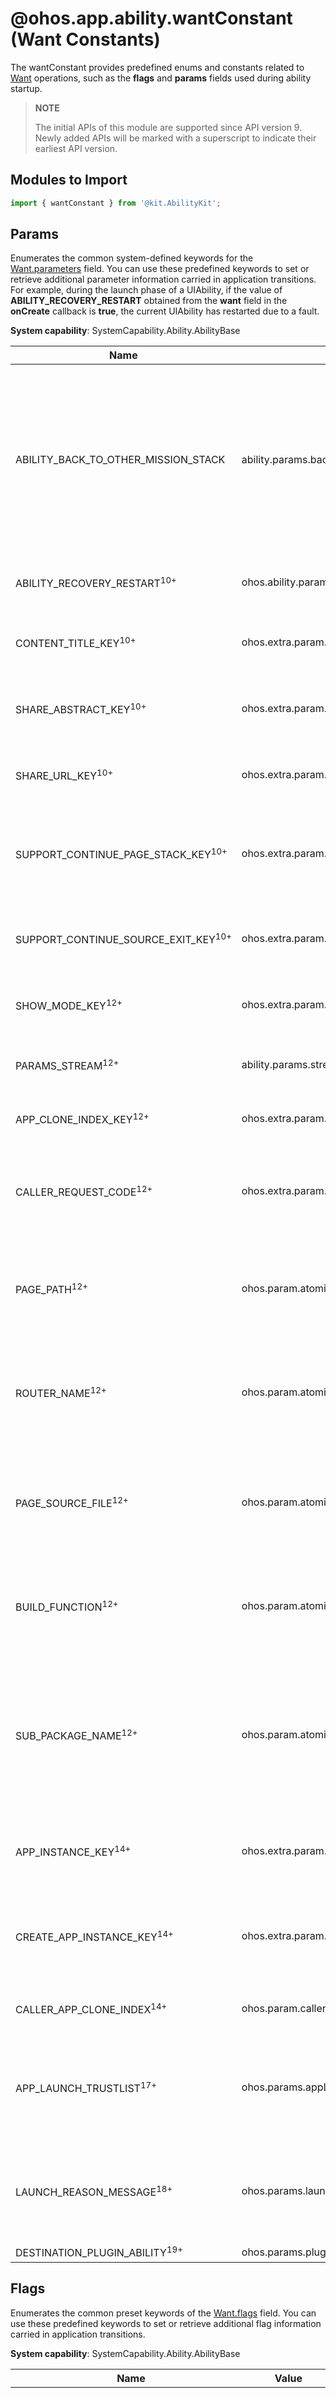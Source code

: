 # @ohos.app.ability.wantConstant (Want Constants)

<!--Kit: Ability Kit-->
<!--Subsystem: Ability-->
<!--Owner: @linjunjie6-->
<!--Designer: @li-weifeng2024-->
<!--Tester: @lixueqing513-->
<!--Adviser: @huipeizi-->


The wantConstant provides predefined enums and constants related to [Want](js-apis-app-ability-want.md) operations, such as the **flags** and **params** fields used during ability startup.

> **NOTE**
>
> The initial APIs of this module are supported since API version 9. Newly added APIs will be marked with a superscript to indicate their earliest API version.

## Modules to Import

```ts
import { wantConstant } from '@kit.AbilityKit';
```

## Params

Enumerates the common system-defined keywords for the [Want.parameters](js-apis-app-ability-want.md#want) field. You can use these predefined keywords to set or retrieve additional parameter information carried in application transitions. For example, during the launch phase of a UIAbility, if the value of **ABILITY_RECOVERY_RESTART** obtained from the **want** field in the **onCreate** callback is **true**, the current UIAbility has restarted due to a fault.

**System capability**: SystemCapability.Ability.AbilityBase

| Name                   | Value                                | Description                                                                          |
| ----------------------- | ---------------------------------- | ------------------------------------------------------------------------------ |
| ABILITY_BACK_TO_OTHER_MISSION_STACK   | ability.params.backToOtherMissionStack     | Whether redirection back across mission stacks is supported.<br>This parameter controls the redirection-back logic across applications, altering the application transition behavior when the user presses the back button. For example, if UIAbility A is currently displayed and UIAbility B is launched with this parameter set to **true**, exiting UIAbility B will return to UIAbility A. If this parameter is not set, the system defaults to returning to the home screen. Note that this parameter is only supported for system applications and does not take effect for third-party applications.<br>**Atomic service API**: This API can be used in atomic services since API version 11. |
| ABILITY_RECOVERY_RESTART<sup>10+</sup> | ohos.ability.params.abilityRecoveryRestart | Whether the ability has been restarted due to a fault.<br>**Atomic service API**: This API can be used in atomic services since API version 11.|
| CONTENT_TITLE_KEY<sup>10+</sup>       | ohos.extra.param.key.contentTitle  | Title for sharing in an atomic service.<br>You can set the sharing title using this field in the [onShare](js-apis-app-ability-uiAbility.md#onshare10) callback.<br>**Atomic service API**: This API can be used in atomic services since API version 11. |
| SHARE_ABSTRACT_KEY<sup>10+</sup>      | ohos.extra.param.key.shareAbstract | Content abstract for sharing in an atomic service.<br>You can set the sharing abstract using this field in the [onShare](js-apis-app-ability-uiAbility.md#onshare10) callback.<br>**Atomic service API**: This API can be used in atomic services since API version 11. |
| SHARE_URL_KEY<sup>10+</sup>           | ohos.extra.param.key.shareUrl      | URL link for sharing in an atomic service.<br>You can set the URL link using this field in the [onShare](js-apis-app-ability-uiAbility.md#onshare10) callback.<br>**Atomic service API**: This API can be used in atomic services since API version 11. |
| SUPPORT_CONTINUE_PAGE_STACK_KEY<sup>10+</sup>    | ohos.extra.param.key.supportContinuePageStack  | Whether to migrate the page stack information during cross-device migration. The default value is **true**, indicating that the page stack information is automatically migrated during cross-device migration.<br>**Atomic service API**: This API can be used in atomic services since API version 11.|
| SUPPORT_CONTINUE_SOURCE_EXIT_KEY<sup>10+</sup>  | ohos.extra.param.key.supportContinueSourceExit      | Whether the source application exits during cross-device migration. The default value is** true**, indicating that the source application automatically exits during cross-device migration.<br>**Atomic service API**: This API can be used in atomic services since API version 11.|
| SHOW_MODE_KEY<sup>12+</sup>  | ohos.extra.param.key.showMode      | Display mode of the [EmbeddableUIAbility](js-apis-app-ability-embeddableUIAbility.md). The value is an enumerated value of [ShowMode](#showmode12).<br>**Atomic service API**: This API can be used in atomic services since API version 12.|
| PARAMS_STREAM<sup>12+</sup>  | ability.params.stream  | List of file URIs authorized to the target. The value must be an array of file URIs of the string type. For details about how to obtain the file URI, see [fileUri](../apis-core-file-kit/js-apis-file-fileuri.md#fileurigeturifrompath). <br>**Atomic service API**: This API can be used in atomic services since API version 12.|
| APP_CLONE_INDEX_KEY<sup>12+</sup>  | ohos.extra.param.key.appCloneIndex  | Index of an application clone.<br>**Atomic service API**: This API can be used in atomic services since API version 12.|
| CALLER_REQUEST_CODE<sup>12+</sup>  | ohos.extra.param.key.callerRequestCode  | Request code<br>that uniquely identifies the caller of [startAbilityForResult](js-apis-inner-application-uiAbilityContext.md#startabilityforresult) or [openLink](js-apis-inner-application-uiAbilityContext.md#openlink12). When either of the APIs is called to start an ability, the target ability returns the result to the caller based on the request code.<br>**Atomic service API**: This API can be used in atomic services since API version 12.|
| PAGE_PATH<sup>12+</sup>  | ohos.param.atomicservice.pagePath | Page path for an atomic service.<br>If page redirection in an atomic service is implemented using [router](../../ui/arkts-routing.md), you can use this parameter to specify the target page, for example, **library/ets/pages/menu**.<br>**Atomic service API**: This API can be used in atomic services since API version 12. |
| ROUTER_NAME<sup>12+</sup>  | ohos.param.atomicservice.routerName | Router name for page redirection in an atomic service.<br>If page redirection in an atomic service is implemented using [Navigation](../../ui/arkts-navigation-navigation.md), you can use **ROUTER_NAME**, **PAGE_SOURCE_FILE**, and **BUILD_FUNCTION** together to specify the target page.<br>**Atomic service API**: This API can be used in atomic services since API version 12. |
| PAGE_SOURCE_FILE<sup>12+</sup>  | ohos.param.atomicservice.pageSourceFile | Source file for the page in an atomic service.<br>If page redirection in an atomic service is implemented using [Navigation](../../ui/arkts-navigation-navigation.md), you can use **ROUTER_NAME**, **PAGE_SOURCE_FILE**, and **BUILD_FUNCTION** together to specify the target page.<br>**Atomic service API**: This API can be used in atomic services since API version 12. |
| BUILD_FUNCTION<sup>12+</sup>  | ohos.param.atomicservice.buildFunction | Build function for the page in an atomic service.<br>If page redirection in an atomic service is implemented using [Navigation](../../ui/arkts-navigation-navigation.md), you can use **ROUTER_NAME**, **PAGE_SOURCE_FILE**, and **BUILD_FUNCTION** together to specify the target page.<br>**Atomic service API**: This API can be used in atomic services since API version 12. |
| SUB_PACKAGE_NAME<sup>12+</sup>  | ohos.param.atomicservice.subpackageName | Sub-package name for an atomic service. Application packages can be developed with multiple modules, and each package may include one or multiple HAPs or HSPs. To enhance the launch speed, atomic services restrict the size of HAP and HSP files and optimize the startup process. This modular development approach is known as sub-packaging.<br>When you open an atomic service, you can use this parameter to activate the specific sub-package.<br>**Atomic service API**: This API can be used in atomic services since API version 12. |
| APP_INSTANCE_KEY<sup>14+</sup>  | ohos.extra.param.key.appInstance  | Specific application instance.<br>When you create [multiple instances](../../quick-start/multiInstance.md) of an application, the system assigns a unique ID to each instance. During application transitions, you can use this parameter to specify which created application instance you want to transition to.|
| CREATE_APP_INSTANCE_KEY<sup>14+</sup>  | ohos.extra.param.key.createAppInstance  | Whether to create an application instance. The default value is **false**, indicating that no new application instance is created.<br>You can set this parameter to **true** to launch a new application instance. Note that the application to be launched must support multiple instances. For details, see [Creating an Application Multi-Instance](../../quick-start/multiInstance.md).|
| CALLER_APP_CLONE_INDEX<sup>14+</sup>  | ohos.param.callerAppCloneIndex  | Index of the application clone to be launched. When an application has multiple [clones](../../quick-start/app-clone.md), you can use this parameter to specify which clone of the application is being launched.|
| APP_LAUNCH_TRUSTLIST<sup>17+</sup>  | ohos.params.appLaunchTrustList  | Filter list of applications for implicit launch.<br>Only applications in the list are matched during implicit launch. The value is an array of [AppIdentifiers](js-apis-bundleManager-bundleInfo.md#signatureinfo) of the string type. The filter list supports a maximum of 50 applications. Passing an empty array will have no effect.<br>**Atomic service API**: This API can be used in atomic services since API version 17.|
| LAUNCH_REASON_MESSAGE<sup>18+</sup>  | ohos.params.launchReasonMessage  | Reason for launching the application.<br>The caller must be a system application and must request the ohos.permission.SET_LAUNCH_REASON_MESSAGE permission. Currently, the value can only be **ReasonMessage_SystemShare**.<br>**Atomic service API**: This API can be used in atomic services since API version 18.|
| DESTINATION_PLUGIN_ABILITY<sup>19+</sup>  | ohos.params.pluginAbility  | The target ability is a plugin ability.|

## Flags

Enumerates the common preset keywords of the [Want.flags](js-apis-app-ability-want.md#want) field. You can use these predefined keywords to set or retrieve additional flag information carried in application transitions.

**System capability**: SystemCapability.Ability.AbilityBase

| Name                                | Value      | Description                                                        |
| ------------------------------------ | ---------- | ------------------------------------------------------------ |
| FLAG_AUTH_READ_URI_PERMISSION        | 0x00000001 | Temporarily grants the receiver read permission for the URI.<br>**Atomic service API**: This API can be used in atomic services since API version 11.                                 |
| FLAG_AUTH_WRITE_URI_PERMISSION       | 0x00000002 | Temporarily grants the receiver write permission for the URI.<br>**Atomic service API**: This API can be used in atomic services since API version 11.                                 |
| FLAG_AUTH_PERSISTABLE_URI_PERMISSION<sup>12+</sup> | 0x00000040 | The URI can be persisted by the receiver. It takes effect only on 2-in-1 devices and tablets.|
| FLAG_INSTALL_ON_DEMAND               | 0x00000800 | Enables on-demand installation when launching an atomic service.<br>- If enabled, the system automatically installs the atomic service if it is not already installed before proceeding with the launch.<br>- If disabled, the launch fails if the atomic service is not installed.<br>**Atomic service API**: This API can be used in atomic services since API version 11.                             |
| FLAG_START_WITHOUT_TIPS<sup>11+</sup>              | 0x40000000 | Disables the "No available applications" prompt during implicit application launches.<br>When [launching an application implicitly](../../application-models/app-startup-overview.md), a prompt saying "No available applications" will appear if no matching application is found. You can use this flag to prevent this prompt from appearing.      |
| FLAG_ABILITY_ON_COLLABORATE<sup>18+</sup> | 0x00002000 | In multi-device collaboration scenario, the caller application must initiate a request through the DMS, with this flag included in the **Flags** field, in order to invoke the lifecycle callback [onCollaborate()](js-apis-app-ability-uiAbility.md#oncollaborate18) of the target application.|

## ShowMode<sup>12+</sup>

Enumerates the display modes of an [EmbeddableUIAbility](js-apis-app-ability-embeddableUIAbility.md) when it is launched.

**Atomic service API**: This API can be used in atomic services since API version 12.

**System capability**: SystemCapability.Ability.AbilityBase

| Name                               | Value| Description          |
| ----------------------------------- |---|--------------|
| WINDOW        | 0 | An independent window is used to show the ability startup. |
| EMBEDDED_FULL       | 1 | An embedded full-screen is used to show the ability startup.|
